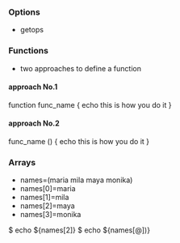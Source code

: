 ### Options 

- getops


### Functions 

- two approaches to define a function 

#### approach No.1 

function func_name
{
    echo this is how you do it
}


#### approach No.2

func_name ()
{
    echo this is how you do it
}

### Arrays

- names=(maria mila maya monika)
- names[0]=maria
- names[1]=mila
- names[2]=maya
- names[3]=monika

$ echo ${names[2]}
$ echo ${names[@])}
